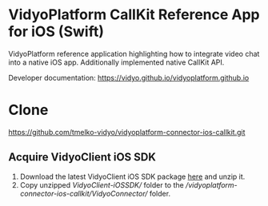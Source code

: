 # VidyoPlatform CallKit Reference App for iOS (Swift)
VidyoPlatform reference application highlighting how to integrate video chat into a native iOS app.
Additionally implemented native CallKit API.

Developer documentation: https://vidyo.github.io/vidyoplatform.github.io

# Clone
https://github.com/tmelko-vidyo/vidyoplatform-connector-ios-callkit.git

## Acquire VidyoClient iOS SDK
1. Download the latest VidyoClient iOS SDK package [here](https://static.vidyo.io/latest/package/VidyoClient-iOSSDK.zip) and unzip it.
2. Copy unzipped *VidyoClient-iOSSDK/* folder to the */vidyoplatform-connector-ios-callkit/VidyoConnector/* folder.
